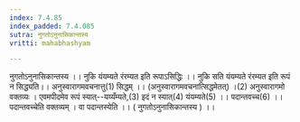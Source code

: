 ```yaml
---
index: 7.4.85
index_padded: 7.4.085
sutra: नुगतोऽनुनासिकान्तस्य
vritti: mahabhashyam

---
```

 नुगतोऽनुनासिकान्तस्य ।। नुकि यंयम्यते रंरम्यत इति रूपाऽसिद्धिः ।। नुकि सति यंयम्यते रंरम्यत इति रूपं न सिद्ध्यति।। अनुस्वारागमवचनात्तु(1) सिद्धम् ।। (अनुस्वारागमवचनात्सिद्धमेतत्) ।(2) अनुस्वारागमो वक्तव्यः । एवमपीदमेव रूपं स्यात्--यय्यँम्यते,(3) इदं न स्यात्(4) यंयम्यते(5) ।। पदान्तवच्च(6) ।। पदान्तवच्चेति वक्तव्यम् । वा पदान्तस्येति ।। ( नुगतोऽनुनासिकान्तस्य ) ।। 